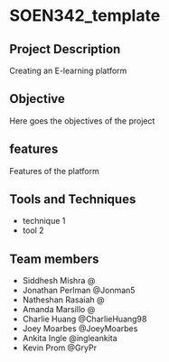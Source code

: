 # SOEN342_template

## Project Description
Creating an E-learning platform

## Objective
Here goes the objectives of the project

## features
Features of the platform

## Tools and Techniques
- technique 1
- tool 2

## Team members
- Siddhesh Mishra @
- Jonathan Perlman @Jonman5
- Natheshan Rasaiah @
- Amanda Marsillo @
- Charlie Huang @CharlieHuang98
- Joey Moarbes @JoeyMoarbes
- Ankita Ingle @ingleankita	
- Kevin Prom @GryPr
